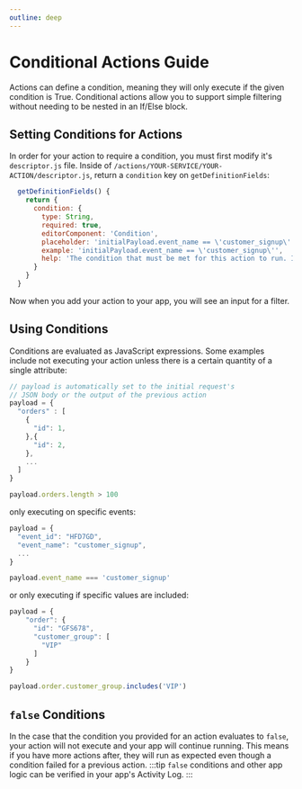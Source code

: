 ```yaml
---
outline: deep
---
```


# Conditional Actions Guide
Actions can define a condition, meaning they will only execute if the given condition is True. Conditional actions allow you to support simple filtering without needing to be nested in an If/Else block.

## Setting Conditions for Actions
In order for your action to require a condition, you must first modify it's `descriptor.js` file. Inside of `/actions/YOUR-SERVICE/YOUR-ACTION/descriptor.js`, return a `condition` key on `getDefinitionFields`:

```javascript
  getDefinitionFields() {
    return {
      condition: {
        type: String,
        required: true,
        editorComponent: 'Condition',
        placeholder: 'initialPayload.event_name == \'customer_signup\'',
        example: 'initialPayload.event_name == \'customer_signup\'',
        help: 'The condition that must be met for this action to run. If the condition is not met, the action will be skipped.'
      }
    }
  }
```
Now when you add your action to your app, you will see an input for a filter.
## Using Conditions
Conditions are evaluated as JavaScript expressions. Some examples include not executing your action unless there is a certain quantity of a single attribute:

```javascript
// payload is automatically set to the initial request's
// JSON body or the output of the previous action
payload = {
  "orders" : [
    {
      "id": 1,
    },{
      "id": 2,
    },
    ...
  ]
}
```
```javascript
payload.orders.length > 100
```
only executing on specific events:
```javascript
payload = {
  "event_id": "HFD7GD",
  "event_name": "customer_signup",
  ...
}
```
```javascript
payload.event_name === 'customer_signup'
```
or only executing if specific values are included:
```javascript
payload = {
    "order": {
      "id": "GFS678",
      "customer_group": [
        "VIP"
      ]
    }
}
```
```javascript
payload.order.customer_group.includes('VIP')
```

## `false` Conditions
In the case that the condition you provided for an action evaluates to `false`, your action will not execute and your app will continue running. This means if you have more actions after, they will run as expected even though a condition failed for a previous action. 
:::tip 
`false` conditions and other app logic can be verified in your app's Activity Log. 
:::

